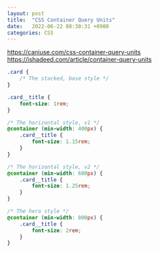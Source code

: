 ```yaml
---
layout: post
title:  "CSS Container Query Units"
date:   2022-06-22 08:38:31 +0900
categories: CSS
---
```

https://caniuse.com/css-container-query-units
https://ishadeed.com/article/container-query-units

```css
.card {
    /* The stacked, base style */
}

.card__title {
    font-size: 1rem;
}

/* The horizontal style, v1 */
@container (min-width: 400px) {
    .card__title {
        font-size: 1.15rem;
    }
}

/* The horizontal style, v2 */
@container (min-width: 600px) {
    .card__title {
        font-size: 1.25rem;
    }
}

/* The hero style */
@container (min-width: 800px) {
    .card__title {
        font-size: 2rem;
    }
}
```
